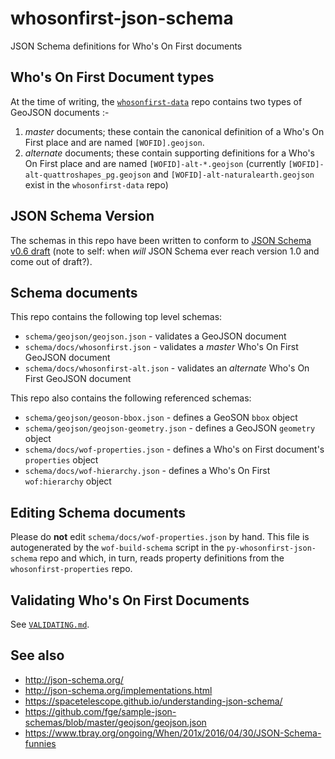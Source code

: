 # whosonfirst-json-schema

JSON Schema definitions for Who's On First documents

## Who's On First Document types

At the time of writing, the [`whosonfirst-data`](https://github.com/whosonfirst-data/whosonfirst-data) repo contains two types of GeoJSON documents :-

1. _master_ documents; these contain the canonical definition of a Who's On First place and are named `[WOFID].geojson`.
2. _alternate_ documents; these contain supporting definitions for a Who's On First place and are named `[WOFID]-alt-*.geojson` (currently `[WOFID]-alt-quattroshapes_pg.geojson` and `[WOFID]-alt-naturalearth.geojson` exist in the `whosonfirst-data` repo)

## JSON Schema Version

The schemas in this repo have been written to conform to [JSON Schema v0.6 draft](http://json-schema.org/specification-links.html#draft-6) (note to self: when _will_ JSON Schema ever reach version 1.0 and come out of draft?).

## Schema documents

This repo contains the following top level schemas:

* `schema/geojson/geojson.json` - validates a GeoJSON document
* `schema/docs/whosonfirst.json` - validates a _master_ Who's On First GeoJSON document
* `schema/docs/whosonfirst-alt.json` - validates an _alternate_ Who's On First GeoJSON document

This repo also contains the following referenced schemas:

* `schema/geojson/geoson-bbox.json` - defines a GeoSON `bbox` object
* `schema/geojson/geojson-geometry.json` - defines a GeoJSON `geometry` object
* `schema/docs/wof-properties.json` - defines a Who's on First document's `properties` object
* `schema/docs/wof-hierarchy.json` - defines a Who's On First `wof:hierarchy` object

## Editing Schema documents

Please do __not__ edit `schema/docs/wof-properties.json` by hand. This file is autogenerated by the `wof-build-schema` script in the `py-whosonfirst-json-schema` repo and which, in turn, reads property definitions from the `whosonfirst-properties` repo.


## Validating Who's On First Documents

See [`VALIDATING.md`](VALIDATING.md).

## See also

* http://json-schema.org/
* http://json-schema.org/implementations.html
* https://spacetelescope.github.io/understanding-json-schema/
* https://github.com/fge/sample-json-schemas/blob/master/geojson/geojson.json
* https://www.tbray.org/ongoing/When/201x/2016/04/30/JSON-Schema-funnies
